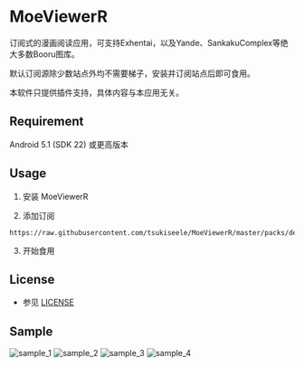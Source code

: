 # MoeViewerR

订阅式的漫画阅读应用，可支持Exhentai，以及Yande、SankakuComplex等绝大多数Booru图库。

默认订阅源除少数站点外均不需要梯子，安装并订阅站点后即可食用。

本软件只提供插件支持，具体内容与本应用无关。

## Requirement
Android 5.1 (SDK 22) 或更高版本

## Usage
1. 安装 MoeViewerR

2. 添加订阅
```
https://raw.githubusercontent.com/tsukiseele/MoeViewerR/master/packs/default_package.zip
```

3. 开始食用

## License
- 参见 [LICENSE](./LICENSE)

## Sample
![sample_1](./sample/sample_1.jpg)
![sample_2](./sample/sample_2.jpg)
![sample_3](./sample/sample_3.jpg)
![sample_4](./sample/sample_4.jpg)
